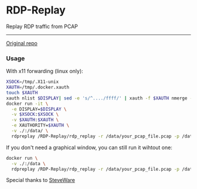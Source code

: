 # RDP-Replay

Replay RDP traffic from PCAP

---

[Original repo](https://github.com/ctxis/RDP-Replay/)

### Usage

With x11 forwarding (linux only):

```bash
XSOCK=/tmp/.X11-unix
XAUTH=/tmp/.docker.xauth
touch $XAUTH
xauth nlist $DISPLAY| sed -e 's/^..../ffff/' | xauth -f $XAUTH nmerge -
docker run -it \
  -e DISPLAY=$DISPLAY \
  -v $XSOCK:$XSOCK \
  -v $XAUTH:$XAUTH \
  -e XAUTHORITY=$XAUTH \
  -v ./:/data/ \
  rdpreplay /RDP-Replay/rdp_replay -r /data/your_pcap_file.pcap -p /data/your_key.pem --no_cksum --show_keys
```

If you don't need a graphical window, you can still run it wihtout one:

```bash
docker run \
  -v ./:/data \
  rdpreplay /RDP-Replay/rdp_replay -r /data/your_pcap_file.pcap -p /data/your_key.pem --no_cksum --show_keys
```

Special thanks to [SteveWare](https://github.com/ctxis/RDP-Replay/issues/11#issuecomment-340892459)
